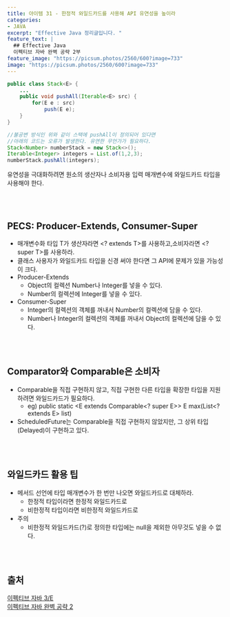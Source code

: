 ```yaml
---
title: 아이템 31 - 한정적 와일드카드를 사용해 API 유연성을 높이라
categories:
- JAVA
excerpt: "Effective Java 정리글입니다. "
feature_text: |
  ## Effective Java
  이펙티브 자바 완벽 공략 2부 
feature_image: "https://picsum.photos/2560/600?image=733"
image: "https://picsum.photos/2560/600?image=733"
---
```

```java
public class Stack<E> {
	...
	public void pushAll(Iterable<E> src) {
		for(E e : src)
			push(E e);
	}
}

//불공변 방식인 위와 같이 스택에 pushAll이 정의되어 있다면
//아래의 코드는 오류가 발생한다. 유연한 무언가가 필요하다.
Stack<Number> numberStack = new Stack<>();
Iterable<Integer> integers = List.of(1,2,3);
numberStack.pushAll(integers);
```

유연성을 극대화하려면 원소의 생산자나 소비자용 입력 매개변수에 와일드카드 타입을 사용해야 한다.

<br>
<br>

## PECS: Producer-Extends, Consumer-Super
- 매개변수화 타입 T가 생산자라면 <? extends T>를 사용하고,소비자라면 <? super T>를 사용하라.
- 클래스 사용자가 와일드카드 타입을 신경 써야 한다면 그 API에 문제가 있을 가능성이 크다.
- Producer-Extends
	- Object의 컬렉션 Number나 Integer를 넣을 수 있다.
	- Number의 컬렉션에 Integer를 넣을 수 있다.
- Consumer-Super
	- Integer의 컬렉션의 객체를 꺼내서 Number의 컬렉션에 담을 수 있다.
	- Number나 Integer의 컬렉션의 객체를 꺼내서 Object의 컬렉션에 담을 수 있다.

<br>
<br>

## Comparator와 Comparable은 소비자
- Comparable을 직접 구현하지 않고, 직접 구현한 다른 타입을 확장한 타입을 지원하려면 와일드카드가 필요하다.
	- eg) public static <E extends Comparable<? super E>> E max(List<? extends E> list)
- ScheduledFuture는 Comparable을 직접 구현하지 않았지만, 그 상위 타입(Delayed)이 구현하고 있다.

<br>
<br>

## 와일드카드 활용 팁
- 메서드 선언에 타입 매개변수가 한 번만 나오면 와일드카드로 대체하라.
	- 한정적 타입이라면 한정적 와일드카드로
	- 비한정적 타입이라면 비한정적 와일드카드로
- 주의
	- 비한정적 와일드카드(?)로 정의한 타입에는 null을 제외한 아무것도 넣을 수 없다.

<br>
<br>

## 출처
[이펙티브 자바 3/E](https://search.shopping.naver.com/book/catalog/32436239326?cat_id=50010920&frm=PBOKMOD&query=%EC%9D%B4%ED%8E%99%ED%8B%B0%EB%B8%8C+%EC%9E%90%EB%B0%94&NaPm=ct%3Dldd7alyg%7Cci%3Da1cb3421196066f92fcb5265efd66df3e1c2923a%7Ctr%3Dboknx%7Csn%3D95694%7Chk%3D5cc68c09cd18680188aa8c89c3dcd09af25d60fd) <br/>
[이펙티브 자바 완벽 공략 2](https://www.inflearn.com/course/%EC%9D%B4%ED%8E%99%ED%8B%B0%EB%B8%8C-%EC%9E%90%EB%B0%94-2/dashboard)
